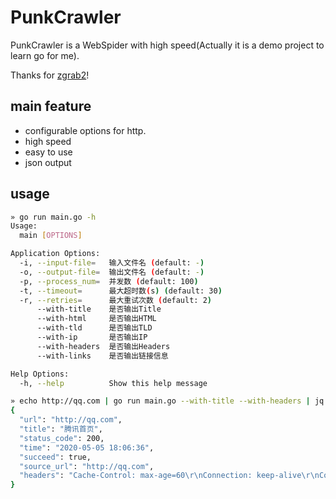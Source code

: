 # PunkCrawler
PunkCrawler is a WebSpider with high speed(Actually it is a demo project to learn go for me).

Thanks for [zgrab2](https://github.com/zmap/zgrab2)!

## main feature
- configurable options for http.
- high speed
- easy to use
- json output

## usage
```bash
» go run main.go -h                                                                                                              1 ↵ cat@jinxufang-LC2
Usage:
  main [OPTIONS]

Application Options:
  -i, --input-file=   输入文件名 (default: -)
  -o, --output-file=  输出文件名 (default: -)
  -p, --process_num=  并发数 (default: 100)
  -t, --timeout=      最大超时数(s) (default: 30)
  -r, --retries=      最大重试次数 (default: 2)
      --with-title    是否输出Title
      --with-html     是否输出HTML
      --with-tld      是否输出TLD
      --with-ip       是否输出IP
      --with-headers  是否输出Headers
      --with-links    是否输出链接信息

Help Options:
  -h, --help          Show this help message

» echo http://qq.com | go run main.go --with-title --with-headers | jq                                                               cat@jinxufang-LC2
{
  "url": "http://qq.com",
  "title": "腾讯首页",
  "status_code": 200,
  "time": "2020-05-05 18:06:36",
  "succeed": true,
  "source_url": "http://qq.com",
  "headers": "Cache-Control: max-age=60\r\nConnection: keep-alive\r\nContent-Type: text/html; charset=GB2312\r\nDate: Tue, 05 May 2020 10:06:36 GMT\r\nExpires: Tue, 05 May 2020 10:07:36 GMT\r\nServer: squid/3.5.24\r\nVary: Accept-Encoding\r\n"
}
```
